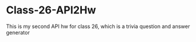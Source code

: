 # Class-26-API2Hw
This is my second API hw for class 26, which is a trivia question and answer generator
